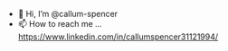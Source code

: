 - 👋 Hi, I’m @callum-spencer 
- 📫 How to reach me ... https://www.linkedin.com/in/callumspencer31121994/
